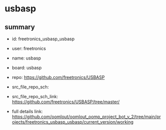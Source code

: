 # usbasp
 
## summary 
* id: freetronics_usbasp_usbasp
* user: freetronics
* name: usbasp
* board: usbasp
* repo: https://github.com/freetronics/USBASP



* src_file_repo_sch: 
* src_file_repo_sch_link: https://github.com/freetronics/USBASP/tree/master/
* full details link: https://github.com/oomlout/oomlout_oomp_project_bot_v_2/tree/main/projects/freetronics_usbasp_usbasp/current_version/working  







